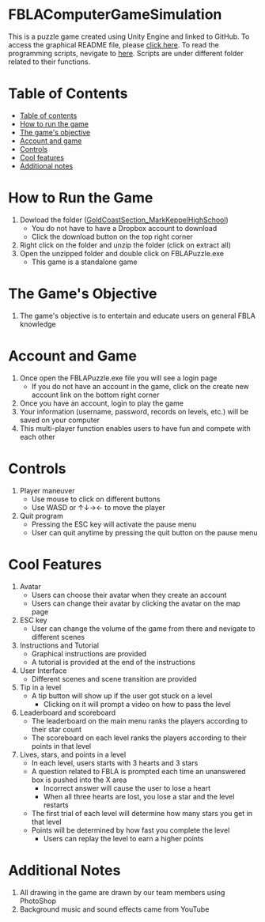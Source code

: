 # FBLAComputerGameSimulation

This is a puzzle game created using Unity Engine and linked to GitHub. To access the graphical README file, please [click here](https://github.com/karen93shieh/FBLAComputerGameSimulation). To read the programming scripts, nevigate to [here](https://github.com/karen93shieh/FBLAComputerGameSimulation/tree/main/FBLAPuzzle/Assets/Scripts). Scripts are under different folder related to their functions.

Table of Contents
=================
<!--ts-->
   * [Table of contents](#table-of-contents)
   * [How to run the game](#how-to-run-the-game)
   * [The game's objective](#the-games-objective)
   * [Account and game](#account-and-game)
   * [Controls](#controls)
   * [Cool features](#cool-features)
   * [Additional notes](#additional-notes)
<!--te-->

How to Run the Game
============
   1. Dowload the folder ([GoldCoastSection_MarkKeppelHighSchool](https://www.dropbox.com/s/zw8uktvhfj8xoo7/GoldCost%20Test.zip?dl=0 "Click here"))
      * You do not have to have a Dropbox account to download
      * Click the download button on the top right corner
   2. Right click on the folder and unzip the folder (click on extract all)
   3. Open the unzipped folder and double click on FBLAPuzzle.exe
      * This game is a standalone game 

The Game's Objective
============
   1. The game's objective is to entertain and educate users on general FBLA knowledge

Account and Game
============
   1. Once open the FBLAPuzzle.exe file you will see a login page
      * If you do not have an account in the game, click on the create new account link on the bottom right corner 
   2. Once you have an account, login to play the game
   3. Your information (username, password, records on levels, etc.) will be saved on your computer
   4. This multi-player function enables users to have fun and compete with each other

Controls
============
   1. Player maneuver
      * Use mouse to click on different buttons
      * Use WASD or ↑↓→← to move the player
   2. Quit program
      * Pressing the ESC key will activate the pause menu
      * User can quit anytime by pressing the quit button on the pause menu 

Cool Features
============
   1. Avatar
      * Users can choose their avatar when they create an account
      * Users can change their avatar by clicking the avatar on the map page 
   2. ESC key
      * User can change the volume of the game from there and nevigate to different scenes
   3. Instructions and Tutorial
      * Graphical instructions are provided 
      * A tutorial is provided at the end of the instructions
   4. User Interface
      * Different scenes and scene transition are provided 
   5. Tip in a level
      * A tip button will show up if the user got stuck on a level
        * Clicking on it will prompt a video on how to pass the level
   6. Leaderboard and scoreboard
      * The leaderboard on the main menu ranks the players according to their star count
      * The scoreboard on each level ranks the players according to their points in that level
   7. Lives, stars, and points in a level
      * In each level, users starts with 3 hearts and 3 stars
      * A question related to FBLA is prompted each time an unanswered box is pushed into the X area
        * Incorrect answer will cause the user to lose a heart
        * When all three hearts are lost, you lose a star and the level restarts
      * The first trial of each level will determine how many stars you get in that level
      * Points will be determined by how fast you complete the level 
        * Users can replay the level to earn a higher points

Additional Notes
============
   1. All drawing in the game are drawn by our team members using PhotoShop
   2. Background music and sound effects came from YouTube



